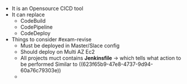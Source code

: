 - It is an Opensource CICD tool
- It can replace
	- CodeBuild
	- CodePipeline
	- CodeDeploy
- Things to consider #exam-revise
	- Must be deployed in Master/Slace config
	- Should deploy on Multi AZ Ec2
	- All projects muct contains **Jenkinsfile** -> which tells what action to be performed
	  Similar to ((623f65b9-47e8-4737-9d94-60a76c79303e))
	-